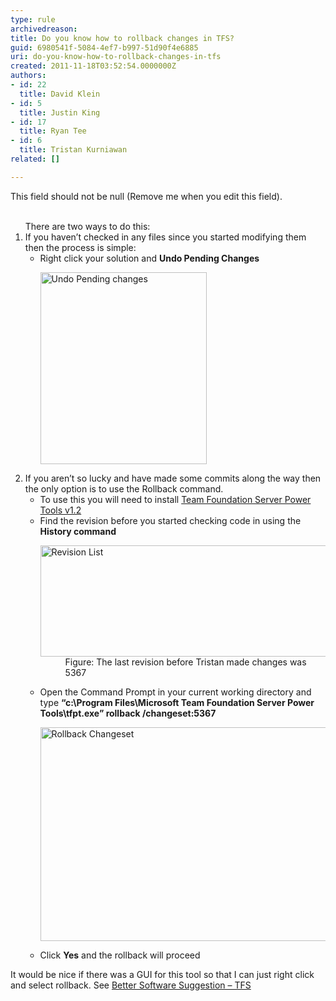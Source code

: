 ```yaml
---
type: rule
archivedreason: 
title: Do you know how to rollback changes in TFS?
guid: 6980541f-5084-4ef7-b997-51d90f4e6885
uri: do-you-know-how-to-rollback-changes-in-tfs
created: 2011-11-18T03:52:54.0000000Z
authors:
- id: 22
  title: David Klein
- id: 5
  title: Justin King
- id: 17
  title: Ryan Tee
- id: 6
  title: Tristan Kurniawan
related: []

---
```



This field should not be null (Remove me when you edit this field).
<br><excerpt class='endintro'></excerpt><br>
<ol>There are two ways to do this&#58; <li>If you haven’t checked in any files since you started modifying them then the process is simple&#58; <ul><li>Right click your solution and <b>Undo Pending Changes</b><dl><dt><img alt="Undo Pending changes" src="/PublishingImages/rollback1.gif" width="266" height="307" /> </dt></dl></li></ul></li>
<li>If you aren’t so lucky and have made some commits along the way then the only option is to use the Rollback command. <ul><li>To use this you will need to install <a href="http&#58;//www.ssw.com.au/ssw/Redirect/TFSPowerToolsDownload.htm">Team Foundation Server Power Tools v1.2</a> <img title="You are now leaving SSW" src="http&#58;//www.ssw.com.au/ssw/images/external.gif" alt="" /></li>
<li>Find the revision before you started checking code in using the <b>History command</b><dl><dt><img alt="Revision List" src="/PublishingImages/rollback2.gif" width="595" height="178" /></dt>
<dd>Figure&#58; The last revision before Tristan made changes was 5367</dd></dl></li>
<li>Open the Command Prompt in your current working directory and type <b>“c&#58;\Program Files\Microsoft Team Foundation Server Power Tools\tfpt.exe” rollback /changeset&#58;5367</b><dl><dt><img alt="Rollback Changeset" src="/PublishingImages/rollback3.gif" width="807" height="342" /> </dt></dl></li>
<li>Click <b>Yes</b> and the rollback will proceed </li></ul></li></ol>
<p>It would be nice if there was a GUI for this tool so that I can just right click and select rollback. See <a href="http&#58;//www.ssw.com.au/ssw/Standards/BetterSoftwareSuggestions/TeamFoundationServer.aspx#RollbackGUI">Better Software Suggestion – TFS</a></p>


